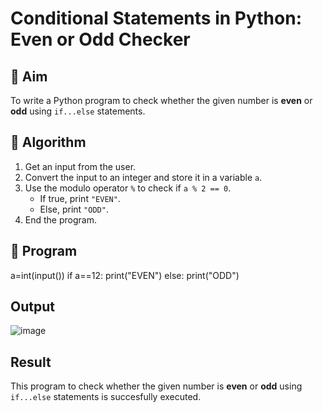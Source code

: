 # Conditional Statements in Python: Even or Odd Checker

## 🎯 Aim
To write a Python program to check whether the given number is **even** or **odd** using `if...else` statements.

## 🧠 Algorithm
1. Get an input from the user.
2. Convert the input to an integer and store it in a variable `a`.
3. Use the modulo operator `%` to check if `a % 2 == 0`.
   - If true, print `"EVEN"`.
   - Else, print `"ODD"`.
4. End the program.

## 🧾 Program
a=int(input())
if a==12:
    print("EVEN")
else:
    print("ODD")

## Output
![image](https://github.com/user-attachments/assets/ff36670d-cbaa-4ce9-a424-9bcb11b72d60)

## Result
This program to check whether the given number is **even** or **odd** using `if...else` statements is succesfully executed.

